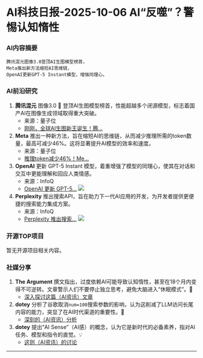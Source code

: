 
# AI科技日报-2025-10-06 AI“反噬”？警惕认知惰性
### **AI内容摘要**
```
腾讯混元图像3.0登顶AI生图模型榜首，
Meta推出新方法缩短AI思维链，
OpenAI更新GPT-5 Instant模型，增强同理心。
```
### AI前沿研究
1.  **腾讯混元** 图像3.0 🚀 登顶AI生图模型榜首，性能超越多个闭源模型，标志着国产AI在图像生成领域取得重大突破。
    *   来源：量子位
    *   [刚刚，全球AI生图新王诞生！腾...](https://www.qbitai.com/2025/10/339468.html)
2.  **Meta** 推出一种新方法，旨在缩短AI的思维链，从而减少推理所需的token数量，最高可减少46%。这将显著提升AI模型的效率和速度。
    *   来源：量子位
    *   [推理token减少46%！Me...](https://www.qbitai.com/2025/10/339545.html)
3.  **OpenAI** 更新 GPT-5 Instant 模型，着重增强了模型的同理心，使其在对话和交互中更能理解和回应人类情感。
    *   来源：InfoQ
    *   [OpenAI 更新 GPT-5...](https://www.infoq.cn/article/bMXrxqdHeEbxGWmeOJtJ?utm_source=rss&utm_medium=article)
    ![](https://static001.geekbang.org/static/infoq/img/infoq_icon.jpg)
4.  **Perplexity** 推出搜索API，旨在助力下一代AI应用的开发，为开发者提供更便捷的搜索能力集成方案。
    *   来源：InfoQ
    *   [Perplexity 推出搜索...](https://www.infoq.cn/article/lGhZkVqlmpkfzScGMOdA?utm_source=rss&utm_medium=article)
    ![](https://static001.geekbang.org/static/infoq/img/infoq_icon.jpg)
### 开源TOP项目
暂无开源项目相关内容。
### 社媒分享
1.  **The Argument** 撰文指出，过度依赖AI可能导致认知惰性，甚至在18个月内变得不可逆转。文章警示人们不要停止独立思考，避免大脑进入“休眠模式”。🤔
    *   [深入探讨这篇（AI资讯）文章](https://www.theargumentmag.com/p/you-have-18-months)
2.  **dotey** 分析了谷歌取消`num=100`搜索参数的影响，认为这削减了LLM访问长尾内容的能力，突显了在AI时代渠道的重要性。🦋
    *   [深刻的（AI资讯）分析](https://x.com/dotey/status/1974560219272278420)
3.  **dotey** 提出“AI Sense”（AI感）的概念，认为它是新时代的必备素养，指对AI任务、模型和指令的直觉。💡
    *   [这则（AI资讯）的讨论](https://x.com/dotey/status/1974709860035166630)
---